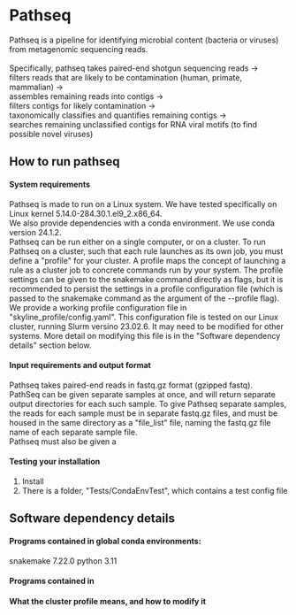 # Pathseq
Pathseq is a pipeline for identifying microbial content (bacteria or viruses) from metagenomic sequencing reads.\
\
Specifically, pathseq takes paired-end shotgun sequencing reads ->\
filters reads that are likely to be contamination (human, primate, mammalian) ->\
assembles remaining reads into contigs ->\
filters contigs for likely contamination ->\
taxonomically classifies and quantifies remaining contigs ->\
searches remaining unclassified contigs for RNA viral motifs (to find possible novel viruses)

## How to run pathseq
#### System requirements
Pathseq is made to run on a Linux system. We have tested specifically on Linux kernel 5.14.0-284.30.1.el9_2.x86_64.\
We also provide dependencies with a conda environment. We use conda version 24.1.2.\
Pathseq can be run either on a single computer, or on a cluster. To run Pathseq on a cluster, such that each rule launches as its own job,
you must define a "profile" for your cluster. A profile maps the concept of launching a rule as a cluster job to concrete commands run by your system.
The profile settings can be given to the snakemake command directly as flags, but it is recommended to persist the settings in a profile configuration file (which is passed to the snakemake command as the argument of the --profile flag).
We provide a working profile configuration file in "skyline_profile/config.yaml". This configuration file is tested on our Linux cluster, running Slurm versino 23.02.6. It may need to be modified for other systems. More detail on modifying this file is in the "Software dependency details" section below.

#### Input requirements and output format
Pathseq takes paired-end reads in fastq.gz format (gzipped fastq).\
PathSeq can be given separate samples at once, and will return separate output directories for each such sample. To give Pathseq separate samples, the reads for each sample must be in separate fastq.gz files, and must be housed in the same directory as a "file_list" file, naming the fastq.gz file name of each separate sample file.\
Pathseq must also be given a 
#### Testing your installation
1. Install 
2. There is a folder, "Tests/CondaEnvTest", which contains a test config file

## Software dependency details
#### Programs contained in global conda environments:
snakemake 7.22.0
python 3.11
#### Programs contained in 
#### What the cluster profile means, and how to modify it
